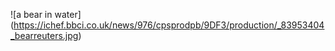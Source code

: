 ![a bear in water] (https://ichef.bbci.co.uk/news/976/cpsprodpb/9DF3/production/_83953404_bearreuters.jpg)
